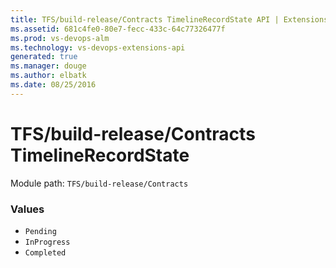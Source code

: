 ```yaml
---
title: TFS/build-release/Contracts TimelineRecordState API | Extensions for Visual Studio Team Services
ms.assetid: 681c4fe0-80e7-fecc-433c-64c77326477f
ms.prod: vs-devops-alm
ms.technology: vs-devops-extensions-api
generated: true
ms.manager: douge
ms.author: elbatk
ms.date: 08/25/2016
---
```


# TFS/build-release/Contracts TimelineRecordState

Module path: `TFS/build-release/Contracts`

### Values

* `Pending` 
* `InProgress` 
* `Completed` 
